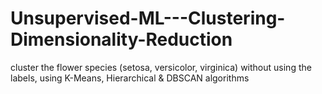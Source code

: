 # Unsupervised-ML---Clustering-Dimensionality-Reduction
cluster the flower species (setosa, versicolor, virginica) without using the labels, using K-Means, Hierarchical &amp; DBSCAN algorithms
